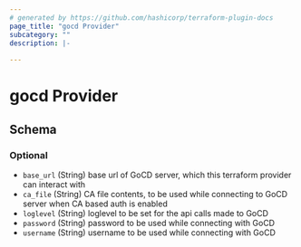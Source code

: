 ```yaml
---
# generated by https://github.com/hashicorp/terraform-plugin-docs
page_title: "gocd Provider"
subcategory: ""
description: |-
  
---
```


# gocd Provider





<!-- schema generated by tfplugindocs -->
## Schema

### Optional

- `base_url` (String) base url of GoCD server, which this terraform provider can interact with
- `ca_file` (String) CA file contents, to be used while connecting to GoCD server when CA based auth is enabled
- `loglevel` (String) loglevel to be set for the api calls made to GoCD
- `password` (String) password to be used while connecting with GoCD
- `username` (String) username to be used while connecting with GoCD
